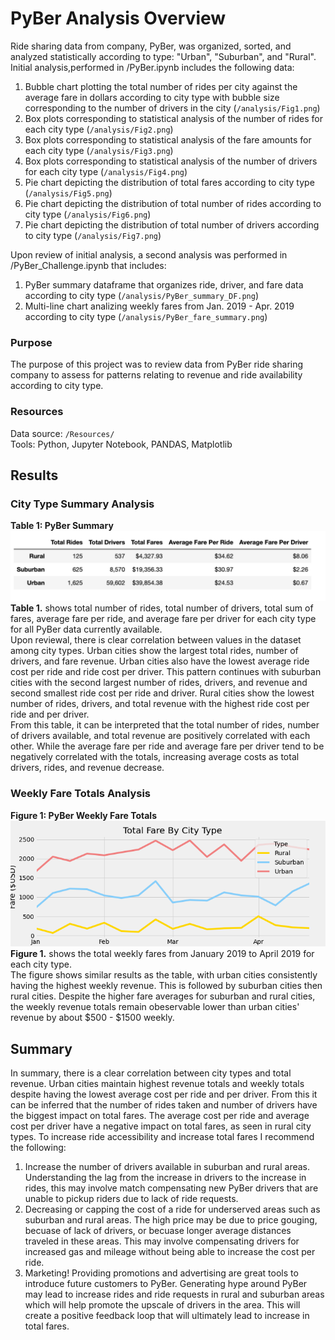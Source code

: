 # PyBer Analysis Overview
Ride sharing data from company, PyBer, was organized, sorted, and analyzed statistically according to type: "Urban", "Suburban", and "Rural". Initial analysis,performed in /PyBer.ipynb includes the following data: 
  1. Bubble chart plotting the total number of rides per city against the average fare in dollars according to city type with bubble size corresponding to the number of drivers in the city (`/analysis/Fig1.png`)
  2. Box plots corresponding to statistical analysis of the number of rides for each city type (`/analysis/Fig2.png`)
  3. Box plots corresponding to statistical analysis of the fare amounts for each city type (`/analysis/Fig3.png`)
  4. Box plots corresponding to statistical analysis of the number of drivers for each city type (`/analysis/Fig4.png`)
  5. Pie chart depicting the distribution of total fares according to city type (`/analysis/Fig5.png`)
  6. Pie chart depicting the distribution of total number of rides according to city type (`/analysis/Fig6.png`)
  7. Pie chart depicting the distribution of total number of drivers according to city type (`/analysis/Fig7.png`)

Upon review of initial analysis, a second analysis was performed in /PyBer_Challenge.ipynb that includes:
  1. PyBer summary dataframe that organizes ride, driver, and fare data according to city type (`/analysis/PyBer_summary_DF.png`)
  2. Multi-line chart analizing weekly fares from Jan. 2019 - Apr. 2019 according to city type (`/analysis/PyBer_fare_summary.png`)

### Purpose
The purpose of this project was to review data from PyBer ride sharing company to assess for patterns relating to revenue and ride availability according to city type.  

### Resources
Data source: `/Resources/`
<br>Tools: Python, Jupyter Notebook, PANDAS, Matplotlib


## Results
### City Type Summary Analysis

**Table 1: PyBer Summary**
![Pyber_summary](/analysis/PyBer_summary_DF.png "Table 1")
**Table 1.** shows total number of rides, total number of drivers, total sum of fares, average fare per ride, and average fare per driver for each city type for all PyBer data currently available. 
<br>
Upon reviewal, there is clear correlation between values in the dataset among city types. Urban cities show the largest total rides, number of drivers, and fare revenue. Urban cities also have the lowest average ride cost per ride and ride cost per driver. This pattern continues with suburban cities with the second largest number of rides, drivers, and revenue and second smallest ride cost per ride and driver. Rural cities show the lowest number of rides, drivers, and total revenue with the highest ride cost per ride and per driver. 
<br>
From this table, it can be interpreted that the total number of rides, number of drivers available, and total revenue are positively correlated with each other. While the average fare per ride and average fare per driver tend to be negatively correlated with the totals, increasing average costs as total drivers, rides, and revenue decrease.

### Weekly Fare Totals Analysis

**Figure 1: PyBer Weekly Fare Totals**
![Weekly_Fares](/analysis/PyBer_fare_summary.png "Figure 1")
**Figure 1.** shows the total weekly fares from January 2019 to April 2019 for each city type. 
<br>
The figure shows similar results as the table, with urban cities consistently having the highest weekly revenue. This is followed by suburban cities then rural cities. Despite the higher fare averages for suburban and rural cities, the weekly revenue totals remain obeservable lower than urban cities' revenue by about $500 - $1500 weekly.


## Summary
In summary, there is a clear correlation between city types and total revenue. Urban cities maintain highest revenue totals and weekly totals despite having the lowest average cost per ride and per driver. From this it can be inferred that the number of rides taken and number of drivers have the biggest impact on total fares. The average cost per ride and average cost per driver have a negative impact on total fares, as seen in rural city types. To increase ride accessibility and increase total fares I recommend the following: 
  1. Increase the number of drivers available in suburban and rural areas. Understanding the lag from the increase in drivers to the increase in rides, this may involve match compensating new PyBer drivers that are unable to pickup riders due to lack of ride requests.
  2. Decreasing or capping the cost of a ride for underserved areas such as suburban and rural areas. The high price may be due to price gouging, becuase of lack of drivers, or becuase longer average distances traveled in these areas. This may involve compensating drivers for increased gas and mileage without being able to increase the cost per ride. 
  3. Marketing! Providing promotions and advertising are great tools to introduce future customers to PyBer. Generating hype around PyBer may lead to increase rides and ride requests in rural and suburban areas which will help promote the upscale of drivers in the area. This will create a positive feedback loop that will ultimately lead to increase in total fares. 
